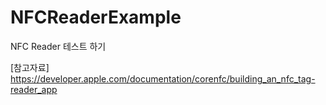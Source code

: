 # NFCReaderExample
NFC Reader 테스트 하기

[참고자료]
https://developer.apple.com/documentation/corenfc/building_an_nfc_tag-reader_app
